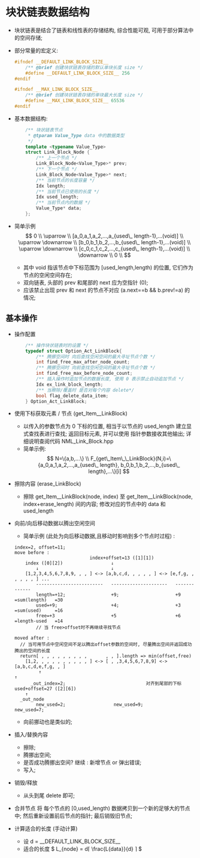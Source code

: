 # 块状链表数据结构

* 块状链表是结合了链表和线性表的存储结构, 综合性能可观, 可用于部分算法中的空间存储;

* 部分常量的宏定义:
    ``` cpp
    #ifndef __DEFAULT_LINK_BLOCK_SIZE__
        /** @brief 创建块状链表存储的默认单块长度 size */
        #define __DEFAULT_LINK_BLOCK_SIZE__ 256
    #endif

    #ifndef __MAX_LINK_BLOCK_SIZE__
        /** @brief 创建块状链表存储的单块最大长度 size */
        #define __MAX_LINK_BLOCK_SIZE__ 65536
    #endif
    ```

* 基本数据结构:
    ``` cpp
        /** 块状链表节点
         * @tparam Value_Type data 中的数据类型
         */
        template <typename Value_Type> 
        struct Link_Block_Node {
            /** 上一个节点 */
            Link_Block_Node<Value_Type>* prev;
            /** 下一个节点 */
            Link_Block_Node<Value_Type>* next;
            /** 当前节点的长度容量 */
            Idx length;
            /** 当前节点已使用的长度 */
            Idx used_length;
            /** 当前节点内的数据 */
            Value_Type* data;
        };
    ```

* 简单示例   
    $$
    0                                                 \\
    \uparrow                                          \\
    [a_0,a_1,a_2,...,a_{used\_ length-1},...(void)]   \\
    \uparrow  \downarrow                              \\
    [b_0,b_1,b_2,...,b_{used\_ length-1},...(void)]   \\
    \uparrow  \downarrow                              \\
    [c_0,c_1,c_2,...,c_{used\_ length-1},...(void)]   \\
    \downarrow                                        \\
    0                                                 \\
    $$
    
    * 其中 void 指该节点中下标范围为 \[used_length,length\) 的位置, 它们作为节点的空闲空间存在;
    * 双向链表, 头部的 prev 和尾部的 next 应为空指针 (0);
    * 应该禁止出现 prev 和 next 的节点不对应 (a.next==b && b.prev!=a) 的情况;

## 基本操作

* 操作配置
    ``` cpp
        /** 操作块状链表时的设置 */
        typedef struct Option_Act_LinkBlock{
            /** 腾挪空间时 向后查找空闲空间的最大寻址节点个数 */
            int find_free_max_after_node_count;
            /** 腾挪空间时 向前查找空闲空间的最大寻址节点个数 */
            int find_free_max_before_node_count;
            /** 插入操作时追加节点的数据长度, 使用 0 表示禁止自动追加节点 */
            Idx ex_link_block_length;
            /** 当擦除/覆盖时 是否对每个内容 delete*/
            bool flag_delete_data_item;
        } Option_Act_LinkBlock;
    ```

* 使用下标获取元素 / 节点 (get_Item__LinkBlock)   
    * 以传入的参数节点为 0 下标的位置, 相当于以节点的 used_length 建立显式查找表进行查找; 返回目标元素, 并可以使用 指针参数接收其他输出; 详细说明查阅代码 NML_Link_Block.hpp
    * 简单示例:
        $$
        N=\{a,b,...\} \\
        F_{get\_Item\_\_LinkBlock}(N,i)=\{a_0,a_1,a_2,...,a_{used\_ length}, b_0,b_1,b_2,...,b_{used\_ length},...\}[i]
        $$

* 擦除内容 (erase_LinkBlock)
    * 擦除 get_Item__LinkBlock(node, index) 至 get_Item__LinkBlock(node, index+erase_length) 间的内容; 修改对应的节点中的 data 和 used_length

* 向前/向后移动数据以腾出空闲空间
    * 简单示例 (此处为向后移动数据,且移动时影响到多个节点时过程) : 
    ```
    index=2, offset=11;
    move before :
                                index+offset=13 ([1][1])
        index ([0][2])                  ↓
            ↓                           ↓
        [1,2,3,4,5,6,7,8,9, , , ] <-> [a,b,c,d, , , , , ] <-> [e,f,g, , , , , , ] ...
            -------------------------   ---------------------   -------------
            length=+12;                 +9;                     +9              =sum(length)   =30
            used=+9;                    +4;                     +3              =sum(used)     =16
            free=+3                     +5                      +6              =length-used   =14 
            // 当 free>offset时不再继续寻找节点
            
    moved after :
      // 当可用节点中空闲空间不足以腾出offset参数的空间时, 尽量腾出空间并返回成功腾出的空间的长度
      return[ , , , , , , , , ,       , , ].length => min(offset,free)
        [1,2, , , , , , , , , , ] <-> [ , ,3,4,5,6,7,8,9] <-> [a,b,c,d,e,f,g, , ]
             ↑                                                             ↑
          _out_index=2;                              对齐到尾部的下标 used+offset=27 ([2][6])
        ↑
      _out_node
            new_used=2;                  new_used=9;              new_used=7;
    ```
    * 向前挪动也是类似的;
* 插入/替换内容
    * 擦除;
    * 腾挪出空间;
    * 是否成功腾挪出空间? 继续 : 新增节点 or 弹出错误;
    * 写入;

* 销毁/释放
    * 从头到尾 delete 即可;

* 合并节点
    将 每个节点的 \[0,used_length\) 数据拷贝到一个新的足够大的节点中; 然后重新设置前后节点的指针; 最后销毁旧节点;

* 计算适合的长度 (手动计算)   
    * 设 d = _\_DEFAULT\_LINK\_BLOCK\_SIZE\_\_   
    * 适合的长度 $ L_{node} = d⌈ \frac{L{data}}{d} ⌉  $